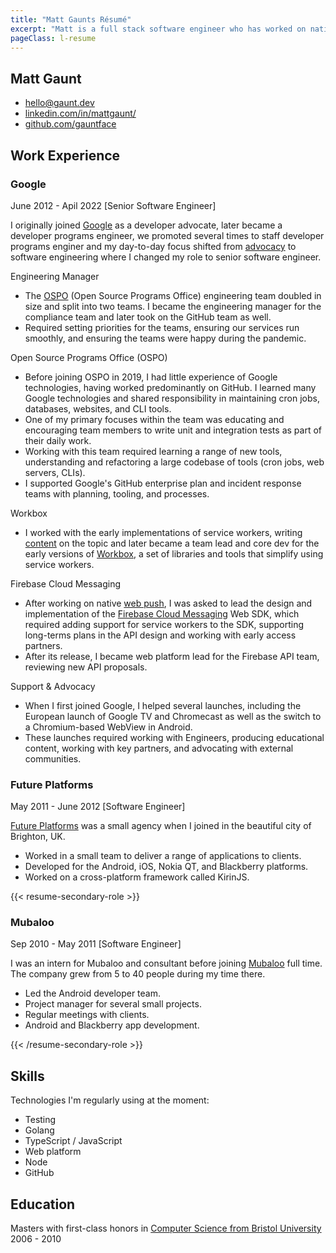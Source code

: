 ```yaml
---
title: "Matt Gaunts Résumé"
excerpt: "Matt is a full stack software engineer who has worked on native mobile apps, the web and led engineering teams at Google."
pageClass: l-resume
---
```


<section class="c-resume-heading">
    <h1 class="c-resume-heading__title">Matt Gaunt</h1>
    <ul class="c-resume-heading__links">
    <li><a href="mailto:hello@gaunt.dev">hello@gaunt.dev</a></li>
    <li><a href="https://www.linkedin.com/in/mattgaunt/">linkedin.com/in/mattgaunt/</a></li>
    <li><a href="https://github.com/gauntface">github.com/gauntface</a></li>
    </ul>
</section>

## Work Experience

### Google

<div class="c-job-subtitle">June 2012 - Apil 2022 [Senior Software Engineer]</div>

I originally joined [Google](https://careers.google.com/) as a developer advocate, later became a developer
programs engineer, we promoted several times to staff developer programs enginer and my
day-to-day focus shifted from
[advocacy](https://www.youtube.com/playlist?list=PLo4WeLIpjn15yye0FCQRy47YjrrCTh99s)
to software engineering where I changed my role to senior software engineer.

<div class="c-job-role">Engineering Manager</div>

- The [OSPO](https://opensource.google/) (Open Source Programs Office)
engineering team doubled in size and split into two teams. I became the
engineering manager for the compliance team and later took on the GitHub team
as well.
- Required setting priorities for the teams, ensuring our services run smoothly, and ensuring the teams were happy during the pandemic.

<div class="c-job-role">Open Source Programs Office (OSPO)</div>

- Before joining OSPO in 2019, I had little experience of Google
technologies, having worked predominantly on GitHub. I learned many Google
technologies and shared responsibility in maintaining cron jobs, databases,
websites, and CLI tools.
- One of my primary focuses within the team was educating and encouraging team members to write unit and
integration tests as part of their daily work.
- Working with this team required learning a range of new tools, understanding and
refactoring a large codebase of tools (cron jobs, web servers, CLIs).
- I supported Google's GitHub enterprise plan and incident response teams with planning, tooling, and processes.

<div class="c-job-role">Workbox</div>

- I worked with the early implementations of service workers, writing
[content](https://shop.smashingmagazine.com/products/smashing-book-5-real-life-responsive-web-design)
on the topic and later became a team lead and core dev for the early
versions of [Workbox](https://developers.google.com/web/tools/workbox), a set of
libraries and tools that simplify using service workers.

<div class="c-job-role">Firebase Cloud Messaging</div>

- After working on native
[web push](https://w3c.github.io/push-api/#acknowledgements), I was asked to
lead the design and implementation of the
[Firebase Cloud Messaging](https://firebase.google.com/products/cloud-messaging)
Web SDK, which required adding support for service workers to the SDK, supporting
long-terms plans in the API design and working with early access partners.
- After its release, I became web platform lead for the Firebase API team,
reviewing new API proposals.

<div class="c-job-role">Support & Advocacy</div>

- When I first joined Google, I helped several launches, including the
European launch of Google TV and Chromecast as well as the switch to a
Chromium-based WebView in Android.
- These launches required working with Engineers, producing educational
content, working with key partners, and advocating with external communities.

### Future Platforms

<div class="c-job-subtitle">May 2011 - June 2012 [Software Engineer]</div>

[Future Platforms](https://www.futureplatforms.com/) was a small agency
when I joined in the beautiful city of Brighton, UK.

- Worked in a small team to deliver a range of applications to clients.
- Developed for the Android, iOS, Nokia QT, and Blackberry platforms.
- Worked on a cross-platform framework called KirinJS.

{{< resume-secondary-role >}}

### Mubaloo

<div class="c-job-subtitle">Sep 2010 - May 2011 [Software Engineer]</div>

I was an intern for Mubaloo and consultant before joining
[Mubaloo](https://twitter.com/mubaloo) full time. The company grew from 5 to 40 people during my time there.

- Led the Android developer team.
- Project manager for several small projects.
- Regular meetings with clients.
- Android and Blackberry app development.

{{< /resume-secondary-role >}}

## Skills

Technologies I'm regularly using at the moment:

<ul class="c-resume-col-list">
<li>Testing</li>
<li>Golang</li>
<li>TypeScript / JavaScript</li>
<li>Web platform</li>
<li>Node</li>
<li>GitHub</li>
</ul>

## Education

Masters with first-class honors in [Computer Science from Bristol University](http://www.cs.bris.ac.uk/) 2006 - 2010